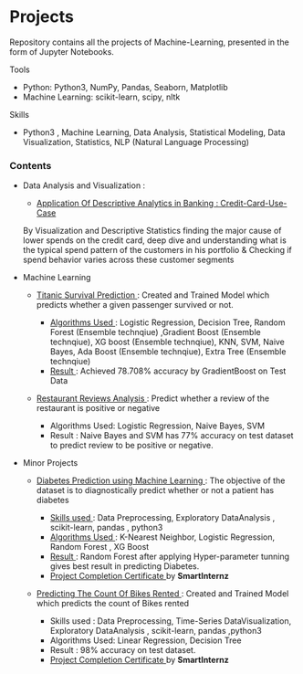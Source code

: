 # Projects

Repository contains  all the projects of Machine-Learning, presented in the form of Jupyter Notebooks.

Tools 
* Python: Python3, NumPy, Pandas, Seaborn, Matplotlib
* Machine Learning: scikit-learn, scipy, nltk

Skills 
* Python3 , Machine Learning, Data Analysis, Statistical Modeling, Data Visualization, Statistics, NLP (Natural Language Processing)

### Contents 

* Data Analysis and Visualization :

   * <a href="https://github.com/riya-dhama/Projects/tree/main/Credit%20Card%20UseCase"> Application Of Descriptive Analytics in Banking : Credit-Card-Use-Case </a> 
   
   By Visualization and Descriptive Statistics finding the major cause of lower spends on the credit card, deep dive and understanding what is the typical spend pattern of the customers in his portfolio & Checking if spend behavior varies across these customer segments 
  
 
* Machine Learning 

   * <a href="https://github.com/riya-dhama/Projects/tree/main/Titanic%20Survival%20Predictions"> Titanic Survival Prediction </a> : 
   Created and Trained  Model which predicts whether a given passenger survived or not. 
      - <u> Algorithms Used </u>: Logistic Regression, Decision Tree, Random Forest (Ensemble technqiue) ,Gradient Boost (Ensemble technqiue), XG boost (Ensemble technqiue), 
                                  KNN, SVM, Naive Bayes, Ada Boost (Ensemble technqiue), Extra Tree (Ensemble technqiue)
      - <u> Result </u> : Achieved 78.708% accuracy by GradientBoost on Test Data
      
   * <a href="https://github.com/riya-dhama/Projects/tree/main/Sentiment%20Analysis/Restaurant%20Reviews"> Restaurant Reviews Analysis </a> :
   Predict whether a review of the restaurant is positive or negative 
      - Algorithms Used: Logistic Regression, Naive Bayes, SVM 
      - Result : Naive Bayes and SVM has 77% accuracy on test dataset to predict review to be positive or negative.
   
 * Minor Projects

   * <a href="https://github.com/riya-dhama/Projects/tree/main/Diabetes%20Prediction"> Diabetes Prediction using Machine Learning </a> : 
   The objective of the dataset is to diagnostically predict whether or not a patient has diabetes
      - <u> Skills used </u> : Data Preprocessing, Exploratory DataAnalysis , scikit-learn, pandas , python3
      - <u> Algorithms Used </u>:  K-Nearest Neighbor, Logistic Regression, Random Forest , XG Boost 
      - <u> Result </u> : Random Forest after applying Hyper-parameter tunning gives best result in predicting Diabetes.
      - <a href="https://smartinternz.com/badge_projects/certificates/735b90b4568125ed6c3f678819b6e058"> Project Completion Certificate </a> by <b> SmartInternz </b>
      
   * <a href="https://github.com/riya-dhama/Projects/tree/main/Bike%20Sharing"> Predicting The Count Of Bikes Rented </a> :
   Created and Trained  Model which predicts the count of Bikes rented
      - Skills used : Data Preprocessing, Time-Series DataVisualization, Exploratory DataAnalysis , scikit-learn, pandas ,python3
      - Algorithms Used: Linear Regression, Decision Tree
      - Result : 98% accuracy on test dataset.
      - <a href="https://smartinternz.com/badge_projects/certificates/3295c76acbf4caaed33c36b1b5fc2cb1"> Project Completion Certificate  </a>  by <b> SmartInternz </b>
   
